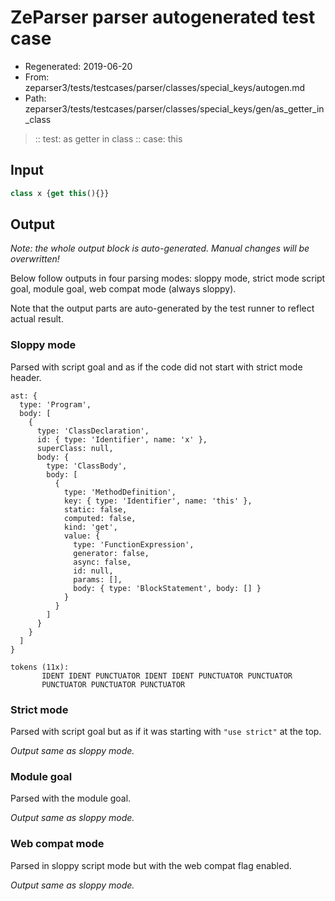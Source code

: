 # ZeParser parser autogenerated test case

- Regenerated: 2019-06-20
- From: zeparser3/tests/testcases/parser/classes/special_keys/autogen.md
- Path: zeparser3/tests/testcases/parser/classes/special_keys/gen/as_getter_in_class

> :: test: as getter in class
> :: case: this

## Input


`````js
class x {get this(){}}
`````

## Output

_Note: the whole output block is auto-generated. Manual changes will be overwritten!_

Below follow outputs in four parsing modes: sloppy mode, strict mode script goal, module goal, web compat mode (always sloppy).

Note that the output parts are auto-generated by the test runner to reflect actual result.

### Sloppy mode

Parsed with script goal and as if the code did not start with strict mode header.

`````
ast: {
  type: 'Program',
  body: [
    {
      type: 'ClassDeclaration',
      id: { type: 'Identifier', name: 'x' },
      superClass: null,
      body: {
        type: 'ClassBody',
        body: [
          {
            type: 'MethodDefinition',
            key: { type: 'Identifier', name: 'this' },
            static: false,
            computed: false,
            kind: 'get',
            value: {
              type: 'FunctionExpression',
              generator: false,
              async: false,
              id: null,
              params: [],
              body: { type: 'BlockStatement', body: [] }
            }
          }
        ]
      }
    }
  ]
}

tokens (11x):
       IDENT IDENT PUNCTUATOR IDENT IDENT PUNCTUATOR PUNCTUATOR
       PUNCTUATOR PUNCTUATOR PUNCTUATOR
`````

### Strict mode

Parsed with script goal but as if it was starting with `"use strict"` at the top.

_Output same as sloppy mode._

### Module goal

Parsed with the module goal.

_Output same as sloppy mode._

### Web compat mode

Parsed in sloppy script mode but with the web compat flag enabled.

_Output same as sloppy mode._
